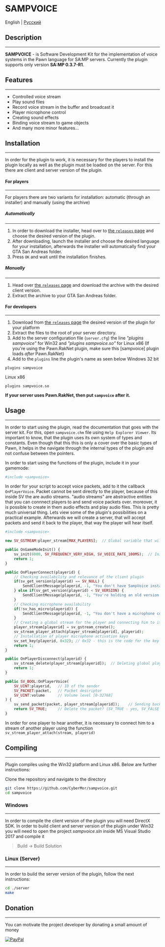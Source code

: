 # **SAMPVOICE**

English | [Русский](https://github.com/CyberMor/sampvoice/blob/testing/README.ru.md)

## Description
---------------------------------
**SAMPVOICE** - is Software Development Kit for the implementation of voice systems in the Pawn language for SA:MP servers. Currently the plugin supports only version **SA:MP 0.3.7-R1**.

## Features
---------------------------------
* Controlled voice stream
* Play sound files
* Record voice stream in the buffer and broadcast it
* Player microphone control
* Creating sound effects
* Binding voice stream to game objects
* And many more minor features...

## Installation
---------------------------------
In order for the plugin to work, it is necessary for the players to install the plugin locally as well as the plugin must be loaded on the server. For this there are client and server version of the plugin.

#### For players
---------------------------------
For players there are two variants for installation: automatic (through an installer) and manually (using the archive)

##### Automatically
---------------------------------
1. In order to download the installer, head over to [the `releases` page](https://github.com/CyberMor/sampvoice/releases) and choose the desired version of the plugin.
2. After downloading, launch the installer and choose the desired language for your installation, afterwards the installer will automatically find your GTA San Andreas folder.
3. Press `OK` and wait until the installation finishes.

##### Manually
---------------------------------
1. Head over [the `releases` page](https://github.com/CyberMor/sampvoice/releases) and download the archive with the desired client version.
2. Extract the archive to your GTA San Andreas folder.

#### For developers
---------------------------------
1. Download from [the `releases` page](https://github.com/CyberMor/sampvoice/releases) the desired version of the plugin for your platform
2. Extract the files to the root of your server directory.
3. Add to the server configuration file (`server.cfg`) the line *"plugins sampvoice"* for Win32 and *"plugins sampvoice.so"* for Linux x86 (If you're using the Pawn.RakNet plugin, make sure this [sampvoice] plugin loads *after* Pawn.RakNet) 
3. Add to the `plugins` line the plugin's name as seen below
Windows 32 bit
```
plugins sampvoice
```
Linux x86
```
plugins sampvoice.so
```
**If your server uses Pawn.RakNet, then put `sampvoice` after it.**

## Usage
---------------------------------
In order to start using the plugin, read the documentation that goes with the server kit. For this, open `sampvoice.chm` file using `Help Explorer Viewer`.
Its important to know, that the plugin uses its own system of types and constants. Even though that this this is only a cover over the basic types of Pawn, it helps in the navigate through the internal types of the plugin and not confuse between the pointers.

In order to start using the functions of the plugin, include it in your gamemode:
```php
#include <sampvoice>
```

In order for your script to accept voice packets, add to it the callback `OnPlayerVoice`. Packet cannot be sent directly to the player, because of this inside SV the are audio streams. "audio streams" are abstractive entities that you can connnect players to and send voice packets over. moreover, it is possible to create in them audio effects and play audio files. This is pretty much universal thing.
Lets view some of the plugin's possibilities on a practical example. Afterwards we will create a server, that will accept packets and send it back to the player, that way the player will hear itself.
```php
#include <sampvoice>

new SV_GSTREAM:player_stream[MAX_PLAYERS];  // Global variable that will hold the stream for each player

public OnGameModeInit() {
    sv_init(6000, SV_FREQUENCY_VERY_HIGH, SV_VOICE_RATE_100MS);  // Initializing plugin's settings
    return 1;
}

public OnPlayerConnect(playerid) {
    // Checking availability and relevance of the client plugin
    if(sv_get_version(playerid) == SV_NULL) {
        SendClientMessage(playerid, -1, "You don't have SampVoice installed");
    } else if(sv_get_version(playerid) < SV_VERSION) {
        SendClientMessage(playerid, -1, "You're holding an old version of the plugin, possibly incompatiable. update it.");
    }
    // Checking microphone availability
    if(!sv_has_micro(playerid)) {
        SendClientMessage(playerid, -1, "You don't have a microphone connected. You can head, but not talk.");
    }
    // Creating a global stream for the player and connecting him to it
    player_stream[playerid] = sv_gstream_create();
    sv_stream_player_attach(player_stream[playerid], playerid);
    // Installation of player microphone activation keys
    sv_set_key(playerid, 0x32); // 0x32 - this is the code for the key '2'
    return 1;
}

public OnPlayerDisconnect(playerid) {
    sv_stream_delete(player_stream[playerid]);  // Deleting global player stream
    return 1;
}

public SV_BOOL:OnPlayerVoice(
    SV_UINT:playerid,   // ID of the sender
    SV_PACKET:packet,   // Packet descriptor
    SV_UINT:volume      // Volume level [0-32768]
) {
    sv_send_packet(packet, player_stream[playerid]);    // Sending back to the player
	return SV_TRUE;     // Delete the packet? (SV_TRUE - yes, SV_FALSE - no)
}
```
In order for one player to hear another, it is necessary to connect him to a stream of another player using the function `sv_stream_player_attach(stream, playerid)`

## Compiling
---------------------------------
Plugin compiles using the Win32 platform and Linux x86.
Below are further instructions:

Clone the repository and navigate to the directory
```sh
git clone https://github.com/CyberMor/sampvoice.git
cd sampvoice
```

### Windows
---------------------------------
In order to compile the client version of the plugin you will need DirectX SDK. In order to build client and server version of the plugin under Win32 you will need to open the project *sampvoice.sln* inside MS Visual Studio 2017 and compile it
> Build -> Build Solution

### Linux (Server)
---------------------------------
In order to build the server version of the plugin, follow the next instructions:
```sh
cd ./server
make
```


## Donation
---------------------------------
You can motivate the project developer by donating a small amount of money

[![PayPal](https://cdn1.savepice.ru/uploads/2019/1/13/63100462276ba15752b3a1f7f1a9a8b9-full.png)](https://paypal.me/sampvoice)
